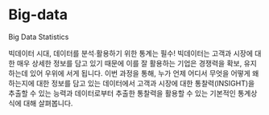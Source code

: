 # Big-data
Big Data Statistics

빅데이터 시대, 데이터를 분석∙활용하기 위한 통계는 필수!
빅데이터는 고객과 시장에 대한 매우 상세한 정보를 담고 있기 때문에 이를 잘 활용하는 기업은 경쟁력을 확보, 유지하는데 있어 우위에 서게 됩니다.
이번 과정을 통해, 누가 언제 어디서 무엇을 어떻게 왜 하는지에 대한 정보를 담고 있는 데이터에서 
고객과 시장에 대한 통찰력(INSIGHT)을 추출할 수 있는 능력과 
데이터로부터 추출한 통찰력을 활용할 수 있는 기본적인 통계상식에 대해 살펴봅니다.
